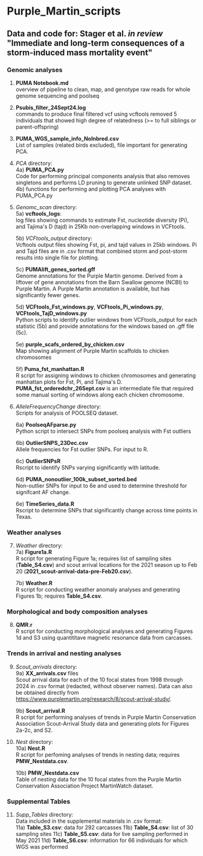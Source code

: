 # Purple_Martin_scripts

## Data and code for: Stager et al. _in review_ "Immediate and long-term consequences of a storm-induced mass mortality event"


### Genomic analyses
1) **PUMA Notebook.md** \
  overview of pipeline to clean, map, and genotype raw reads for whole genome sequencing and poolseq

2) **Psubis_filter_24Sept24.log** \
  commands to produce final filtered vcf using vcftools 
  removed 5 individuals that showed high degree of relatedness (>= to full siblings or parent-offspring)

3) **PUMA_WGS_sample_info_NoInbred.csv** \
   List of samples (related birds excluded), file important for generating PCA.

4) *PCA* directory: \
	4a) **PUMA_PCA.py** \
			Code for performing principal components analysis that also removes singletons 
			and performs LD pruning to generate unlinked SNP dataset. 
	4b) functions for performing and plotting PCA analyses with PUMA_PCA.py 
	
5) *Genomc_scan* directory: \
	5a) **vcftools_logs**: \
		log files showing commands to estimate Fst, nucleotide diversity (Pi), and Tajima's D (tajd)
		in 25Kb non-overlapping windows in VCFtools. 
	
	5b) *VCFtools_output* directory: \
		Vcftools output files showing Fst, pi, and tajd values in 25kb windows. Pi and Tajd
		files are in .csv format that combined storm and post-storm results into single file
		for plotting. 
		
	5c) **PUMAlift_genes_sorted.gff** \
		Genome annotations for the Purple Martin genome. Derived from a liftover of gene annotations
		from the Barn Swallow genome (NCBI) to Purple Martin. A Purple Martin annotation is available,
		but has significantly fewer genes. 
		
	5d) **VCFtools_Fst_windows.py**, **VCFtools_Pi_windows.py**, **VCFtools_TajD_windows.py** \
		Python scripts to identify outlier windows from VCFtools_output for each statistic (5b) and provide
		annotations for the windows based on .gff file (5c). 
		
	5e) **purple_scafs_ordered_by_chicken.csv** \
		Map showing alignment of Purple Martin scaffolds to chicken chromosomes 
	
	5f) **Puma_fst_manhattan.R** \
		R script for assigning windows to chicken chromosomes and generating manhattan plots
		for Fst, Pi, and Tajima's D. **PUMA_fst_orderedchr_26Sept.csv** is an intermediate file
		that required some manual sorting of windows along each chicken chromosome. 

6) *AlleleFrequencyChange* directory: \
	Scripts for analysis of POOLSEQ dataset. 
	
	6a) **PoolseqAFparse.py** \
		Python script to intersect SNPs from poolseq analysis with Fst outliers 
	
	6b) **OutlierSNPS_23Dec.csv** \
		Allele frequencies for Fst outlier SNPs. For input to R.
	
	6c) **OutlierSNPsR** \
		Rscript to identify SNPs varying significantly with latitude. 
	
	6d) **PUMA_nonoutlier_100k_subset_sorted.bed** \
		Non-outlier SNPs for input to 6e and used to determine threshold for signifcant
		AF change. 
	
	6e) **TimeSeries_data.R** \
		Rscript to determine SNPs that significantly change across time points in Texas. 


### Weather analyses

7) *Weather* directory: \
   	7a) **Figure1a.R** \
  		R script for generating Figure 1a; requires list of sampling sites (**Table_S4.csv**) and scout arrival locations for the 2021 season up to Feb 20 (**2021_scout-arrival-data-pre-Feb20.csv**). 
   
	7b) **Weather.R** \
   		R script for conducting weather anomaly analyses and generating Figures 1b; requires **Table_S4.csv**.

### Morphological and body composition analyses

8) **QMR.r** \
    R script for conducting morphological analyses and generating Figures 1d and S3 using quantititave magnetic resonance data from carcasses.

### Trends in arrival and nesting analyses

9) *Scout_arrivals* directory: \
	9a) **XX_arrivals.csv** files \
	Scout arrival data for each of the 10 focal states from 1998 through 2024 in .csv format (redacted, without observer names). Data can also be obtained directly from https://www.purplemartin.org/research/8/scout-arrival-study/.
	
	9b) **Scout_arrival.R** \
	R script for performing analyses of trends in Purple Martin Conservation Association Scout-Arrival Study data and generating plots for Figures 2a-2c, and S2.

10) *Nest* directory: \
	10a) **Nest.R** \
	R script for perfoming analyses of trends in nesting data; requires **PMW_Nestdata.csv**.

	10b) **PMW_Nestdata.csv** \
	Table of nesting data for the 10 focal states from the Purple Martin Conservation Association Project MartinWatch dataset.

### Supplemental Tables
11) *Supp_Tables* directory: \
    Data included in the supplemental materials in .csv format: \
    	11a) **Table_S3.csv**: data for 292 carcasses
    	11b) **Table_S4.csv**: list of 30 sampling sites
    	11c) **Table_S5.csv**: data for live sampling performed in May 2021
    	11d) **Table_S6.csv**: information for 66 individuals for which WGS was performed
